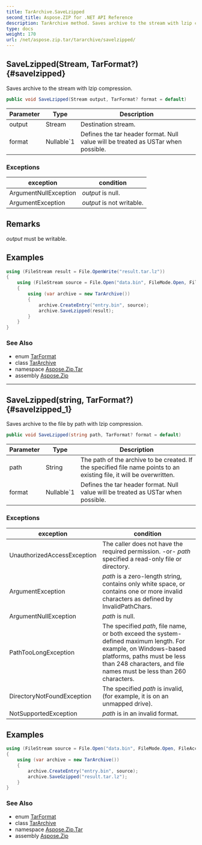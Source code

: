 ```yaml
---
title: TarArchive.SaveLzipped
second_title: Aspose.ZIP for .NET API Reference
description: TarArchive method. Saves archive to the stream with lzip compression
type: docs
weight: 170
url: /net/aspose.zip.tar/tararchive/savelzipped/
---
```

## SaveLzipped(Stream, TarFormat?) {#savelzipped}

Saves archive to the stream with lzip compression.

```csharp
public void SaveLzipped(Stream output, TarFormat? format = default)
```

| Parameter | Type | Description |
| --- | --- | --- |
| output | Stream | Destination stream. |
| format | Nullable`1 | Defines the tar header format. Null value will be treated as USTar when possible. |

### Exceptions

| exception | condition |
| --- | --- |
| ArgumentNullException | *output* is null. |
| ArgumentException | *output* is not writable. |

## Remarks

*output* must be writable.

## Examples

```csharp
using (FileStream result = File.OpenWrite("result.tar.lz"))
{
    using (FileStream source = File.Open("data.bin", FileMode.Open, FileAccess.Read))
    {
        using (var archive = new TarArchive())
        {
            archive.CreateEntry("entry.bin", source);
            archive.SaveLzipped(result);
        }
    }
}
```

### See Also

* enum [TarFormat](../../tarformat/)
* class [TarArchive](../)
* namespace [Aspose.Zip.Tar](../../tararchive/)
* assembly [Aspose.Zip](../../../)

---

## SaveLzipped(string, TarFormat?) {#savelzipped_1}

Saves archive to the file by path with lzip compression.

```csharp
public void SaveLzipped(string path, TarFormat? format = default)
```

| Parameter | Type | Description |
| --- | --- | --- |
| path | String | The path of the archive to be created. If the specified file name points to an existing file, it will be overwritten. |
| format | Nullable`1 | Defines the tar header format. Null value will be treated as USTar when possible. |

### Exceptions

| exception | condition |
| --- | --- |
| UnauthorizedAccessException | The caller does not have the required permission. -or- *path* specified a read-only file or directory. |
| ArgumentException | *path* is a zero-length string, contains only white space, or contains one or more invalid characters as defined by InvalidPathChars. |
| ArgumentNullException | *path* is null. |
| PathTooLongException | The specified *path*, file name, or both exceed the system-defined maximum length. For example, on Windows-based platforms, paths must be less than 248 characters, and file names must be less than 260 characters. |
| DirectoryNotFoundException | The specified *path* is invalid, (for example, it is on an unmapped drive). |
| NotSupportedException | *path* is in an invalid format. |

## Examples

```csharp
using (FileStream source = File.Open("data.bin", FileMode.Open, FileAccess.Read))
{
    using (var archive = new TarArchive())
    {
        archive.CreateEntry("entry.bin", source);
        archive.SaveGzipped("result.tar.lz");
    }
}
```

### See Also

* enum [TarFormat](../../tarformat/)
* class [TarArchive](../)
* namespace [Aspose.Zip.Tar](../../tararchive/)
* assembly [Aspose.Zip](../../../)


